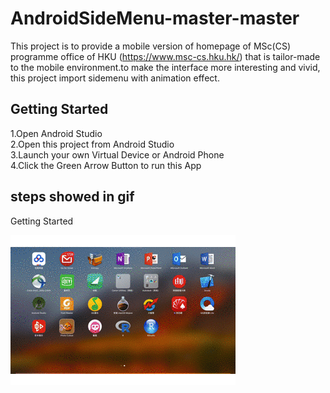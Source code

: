 
# AndroidSideMenu-master-master

This project is to provide a mobile version of homepage of MSc(CS) programme office  of HKU (https://www.msc-cs.hku.hk/) that is tailor-made to the mobile environment.to make the interface more interesting and vivid, this project import sidemenu with animation effect.

## Getting Started
  1.Open Android Studio  
  2.Open this project from Android Studio  
  3.Launch your own Virtual Device or Android Phone  
  4.Click the Green Arrow Button to run this App  

## steps showed in gif
Getting Started

![image](https://github.com/feitong530/ttt/blob/master/steps.gif)
